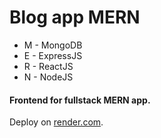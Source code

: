 # Blog app MERN

- M - MongoDB 
- E - ExpressJS 
- R - ReactJS 
- N - NodeJS

#### Frontend for fullstack MERN app.
Deploy on [render.com](https://mern-blog-frontend-g4h3.onrender.com/).
